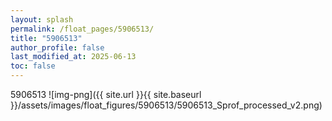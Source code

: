 ```yaml
---
layout: splash
permalink: /float_pages/5906513/
title: "5906513"
author_profile: false
last_modified_at: 2025-06-13
toc: false
---
```

 
5906513
![img-png]({{ site.url }}{{ site.baseurl }}/assets/images/float_figures/5906513/5906513_Sprof_processed_v2.png)